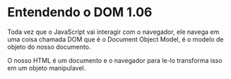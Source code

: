 # Entendendo o DOM 1.06

Toda vez que o JavaScript vai interagir com o navegador, ele navega em uma coisa chamada DOM que é o Document Object Model, é o modelo de objeto do nosso documento.

O nosso HTML é um documento e o navegador para le-lo transforma isso em um objeto manipulavel.

